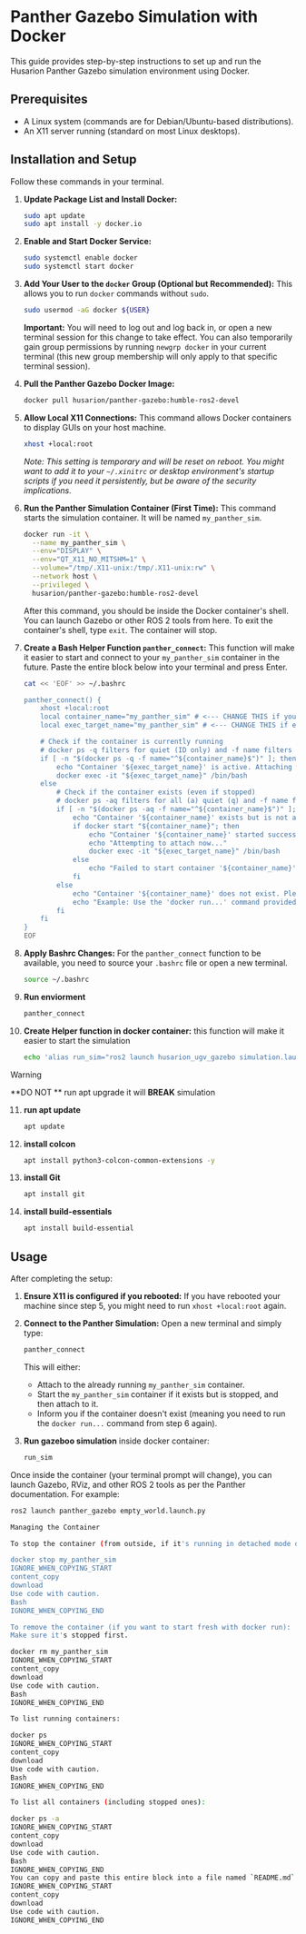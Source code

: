
# Panther Gazebo Simulation with Docker

This guide provides step-by-step instructions to set up and run the Husarion Panther Gazebo simulation environment using Docker.

## Prerequisites

*   A Linux system (commands are for Debian/Ubuntu-based distributions).
*   An X11 server running (standard on most Linux desktops).

## Installation and Setup

Follow these commands in your terminal.

1.  **Update Package List and Install Docker:**
    ```bash
    sudo apt update
    sudo apt install -y docker.io
    ```

2.  **Enable and Start Docker Service:**
    ```bash
    sudo systemctl enable docker
    sudo systemctl start docker
    ```

3.  **Add Your User to the `docker` Group (Optional but Recommended):**
    This allows you to run `docker` commands without `sudo`.
    ```bash
    sudo usermod -aG docker ${USER}
    ```
    **Important:** You will need to log out and log back in, or open a new terminal session for this change to take effect. You can also temporarily gain group permissions by running `newgrp docker` in your current terminal (this new group membership will only apply to that specific terminal session).

4.  **Pull the Panther Gazebo Docker Image:**
    ```bash
    docker pull husarion/panther-gazebo:humble-ros2-devel
    ```

5.  **Allow Local X11 Connections:**
    This command allows Docker containers to display GUIs on your host machine.
    ```bash
    xhost +local:root
    ```
    *Note: This setting is temporary and will be reset on reboot. You might want to add it to your `~/.xinitrc` or desktop environment's startup scripts if you need it persistently, but be aware of the security implications.*

6.  **Run the Panther Simulation Container (First Time):**
    This command starts the simulation container. It will be named `my_panther_sim`.
    ```bash
    docker run -it \
      --name my_panther_sim \
      --env="DISPLAY" \
      --env="QT_X11_NO_MITSHM=1" \
      --volume="/tmp/.X11-unix:/tmp/.X11-unix:rw" \
      --network host \
      --privileged \
      husarion/panther-gazebo:humble-ros2-devel
    ```
    After this command, you should be inside the Docker container's shell. You can launch Gazebo or other ROS 2 tools from here. To exit the container's shell, type `exit`. The container will stop.

7.  **Create a Bash Helper Function `panther_connect`:**
    This function will make it easier to start and connect to your `my_panther_sim` container in the future. Paste the entire block below into your terminal and press Enter.
    ```bash
    cat << 'EOF' >> ~/.bashrc

    panther_connect() {
        xhost +local:root
        local container_name="my_panther_sim" # <--- CHANGE THIS if your container name is different
        local exec_target_name="my_panther_sim" # <--- CHANGE THIS if exec target is different from start target (usually the same)

        # Check if the container is currently running
        # docker ps -q filters for quiet (ID only) and -f name filters by exact name
        if [ -n "$(docker ps -q -f name="^${container_name}$")" ]; then
            echo "Container '${exec_target_name}' is active. Attaching with exec..."
            docker exec -it "${exec_target_name}" /bin/bash
        else
            # Check if the container exists (even if stopped)
            # docker ps -aq filters for all (a) quiet (q) and -f name filters by exact name
            if [ -n "$(docker ps -aq -f name="^${container_name}$")" ]; then
                echo "Container '${container_name}' exists but is not active. Starting..."
                if docker start "${container_name}"; then
                    echo "Container '${container_name}' started successfully."
                    echo "Attempting to attach now..."
                    docker exec -it "${exec_target_name}" /bin/bash
                else
                    echo "Failed to start container '${container_name}'. Check Docker logs."
                fi
            else
                echo "Container '${container_name}' does not exist. Please create or run it first."
                echo "Example: Use the 'docker run...' command provided in the setup instructions."
            fi
        fi
    }
    EOF
    ```

8.  **Apply Bashrc Changes:**
    For the `panther_connect` function to be available, you need to source your `.bashrc` file or open a new terminal.
    ```bash
    source ~/.bashrc
    ```
9. **Run enviorment**
    ```bash
    panther_connect
    ```
10. **Create Helper function in docker container:**
    this function will make it easier to start the simulation
    ```bash
    echo 'alias run_sim="ros2 launch husarion_ugv_gazebo simulation.launch.py"' >> ~/.bashrc
    ```
> [!WARNING]
>**DO NOT ** run apt upgrade it will **BREAK** simulation
11. **run apt update**
    ```bash
    apt update
    ```
12. **install colcon**
     ```bash
    apt install python3-colcon-common-extensions -y
    ```
13. **install Git**
     ```bash
    apt install git
     ```

14. **install  build-essentials**
    ```bash
    apt install build-essential
    ```
## Usage

After completing the setup:

1.  **Ensure X11 is configured if you rebooted:**
    If you have rebooted your machine since step 5, you might need to run `xhost +local:root` again.

2.  **Connect to the Panther Simulation:**
    Open a new terminal and simply type:
    ```bash
    panther_connect
    ```
    This will either:
    *   Attach to the already running `my_panther_sim` container.
    *   Start the `my_panther_sim` container if it exists but is stopped, and then attach to it.
    *   Inform you if the container doesn't exist (meaning you need to run the `docker run...` command from step 6 again).
3. **Run gazeboo simulation**
   inside docker container:
   ```bash
   run_sim
   ```

Once inside the container (your terminal prompt will change), you can launch Gazebo, RViz, and other ROS 2 tools as per the Panther documentation. For example:
```bash
ros2 launch panther_gazebo empty_world.launch.py

Managing the Container

To stop the container (from outside, if it's running in detached mode or you exited its shell):

docker stop my_panther_sim
IGNORE_WHEN_COPYING_START
content_copy
download
Use code with caution.
Bash
IGNORE_WHEN_COPYING_END

To remove the container (if you want to start fresh with docker run):
Make sure it's stopped first.

docker rm my_panther_sim
IGNORE_WHEN_COPYING_START
content_copy
download
Use code with caution.
Bash
IGNORE_WHEN_COPYING_END

To list running containers:

docker ps
IGNORE_WHEN_COPYING_START
content_copy
download
Use code with caution.
Bash
IGNORE_WHEN_COPYING_END

To list all containers (including stopped ones):

docker ps -a
IGNORE_WHEN_COPYING_START
content_copy
download
Use code with caution.
Bash
IGNORE_WHEN_COPYING_END
You can copy and paste this entire block into a file named `README.md`.
IGNORE_WHEN_COPYING_START
content_copy
download
Use code with caution.
IGNORE_WHEN_COPYING_END
